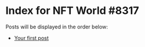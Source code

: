 # Index for NFT World #8317
Posts will be displayed in the order below:

- [Your first post](./001-first.md)

